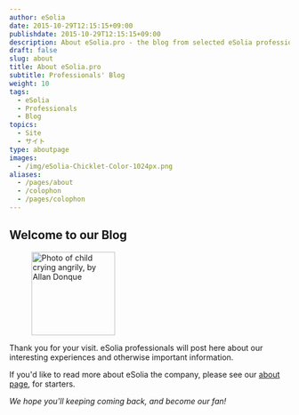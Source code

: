 ```yaml
---
author: eSolia
date: 2015-10-29T12:15:15+09:00
publishdate: 2015-10-29T12:15:15+09:00
description: About eSolia.pro - the blog from selected eSolia professionals.
draft: false
slug: about
title: About eSolia.pro
subtitle: Professionals' Blog
weight: 10
tags:
  - eSolia
  - Professionals
  - Blog
topics:
  - Site
  - サイト
type: aboutpage
images:
  - /img/eSolia-Chicklet-Color-1024px.png
aliases:
  - /pages/about
  - /colophon
  - /pages/colophon
---
```


## Welcome to our Blog

<figure class="image-container">
<img class="materialboxed right responsive-img" width="150" data-caption="The Cry of Anger by Allan Donque" alt="Photo of child crying angrily, by Allan Donque" src="/img/eSolia-Chicklet-Color.svg">
</figure>

Thank you for your visit. eSolia professionals will post here about our interesting experiences and otherwise important information.

If you'd like to read more about eSolia the company, please see our [about page](http://esolia.com/about), for starters.

_We hope you'll keeping coming back, and become our fan!_

